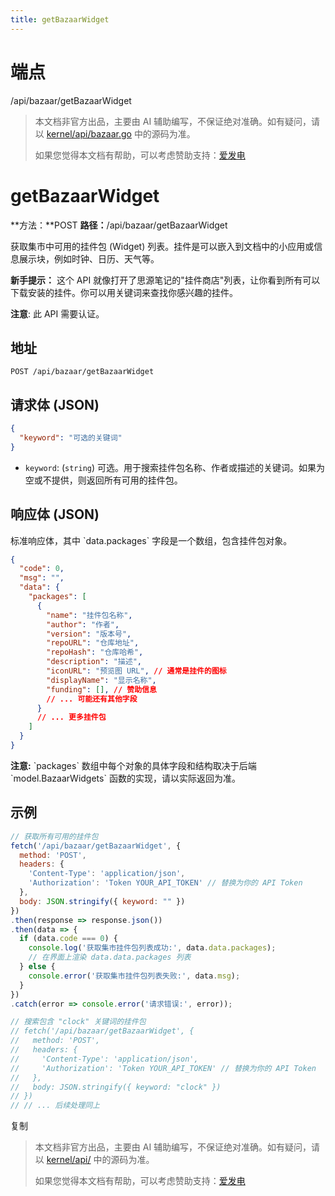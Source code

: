 ```yaml
---
title: getBazaarWidget
---
```

# 端点

/api/bazaar/getBazaarWidget

> 本文档非官方出品，主要由 AI 辅助编写，不保证绝对准确。如有疑问，请以 [kernel/api/bazaar.go](https://github.com/siyuan-note/siyuan/blob/master/kernel/api/bazaar.go) 中的源码为准。
> 
> 如果您觉得本文档有帮助，可以考虑赞助支持：[爱发电](https://afdian.com/a/leolee9086?tab=feed)

# getBazaarWidget

**方法：**POST **路径：**/api/bazaar/getBazaarWidget

获取集市中可用的挂件包 (Widget) 列表。挂件是可以嵌入到文档中的小应用或信息展示块，例如时钟、日历、天气等。

**新手提示：** 这个 API 就像打开了思源笔记的"挂件商店"列表，让你看到所有可以下载安装的挂件。你可以用关键词来查找你感兴趣的挂件。

**注意**: 此 API 需要认证。

## 地址

`POST /api/bazaar/getBazaarWidget`

## 请求体 (JSON)

```json
{
  "keyword": "可选的关键词"
}
```

-   `keyword`: (`string`) 可选。用于搜索挂件包名称、作者或描述的关键词。如果为空或不提供，则返回所有可用的挂件包。

## 响应体 (JSON)

标准响应体，其中 \`data.packages\` 字段是一个数组，包含挂件包对象。

```json
{
  "code": 0,
  "msg": "",
  "data": {
    "packages": [
      {
        "name": "挂件包名称",
        "author": "作者",
        "version": "版本号",
        "repoURL": "仓库地址",
        "repoHash": "仓库哈希",
        "description": "描述",
        "iconURL": "预览图 URL", // 通常是挂件的图标
        "displayName": "显示名称",
        "funding": [], // 赞助信息
        // ... 可能还有其他字段
      }
      // ... 更多挂件包
    ]
  }
}
```

**注意:** \`packages\` 数组中每个对象的具体字段和结构取决于后端 \`model.BazaarWidgets\` 函数的实现，请以实际返回为准。

## 示例

```javascript
// 获取所有可用的挂件包
fetch('/api/bazaar/getBazaarWidget', {
  method: 'POST',
  headers: {
    'Content-Type': 'application/json',
    'Authorization': 'Token YOUR_API_TOKEN' // 替换为你的 API Token
  },
  body: JSON.stringify({ keyword: "" })
})
.then(response => response.json())
.then(data => {
  if (data.code === 0) {
    console.log('获取集市挂件包列表成功:', data.data.packages);
    // 在界面上渲染 data.data.packages 列表
  } else {
    console.error('获取集市挂件包列表失败:', data.msg);
  }
})
.catch(error => console.error('请求错误:', error));

// 搜索包含 "clock" 关键词的挂件包
// fetch('/api/bazaar/getBazaarWidget', {
//   method: 'POST',
//   headers: {
//     'Content-Type': 'application/json',
//     'Authorization': 'Token YOUR_API_TOKEN' // 替换为你的 API Token
//   },
//   body: JSON.stringify({ keyword: "clock" })
// })
// // ... 后续处理同上
```

复制
> 本文档非官方出品，主要由 AI 辅助编写，不保证绝对准确。如有疑问，请以 [kernel/api/](https://github.com/siyuan-note/siyuan/blob/master/kernel/api/) 中的源码为准。
> 
> 如果您觉得本文档有帮助，可以考虑赞助支持：[爱发电](https://afdian.com/a/leolee9086?tab=feed)
